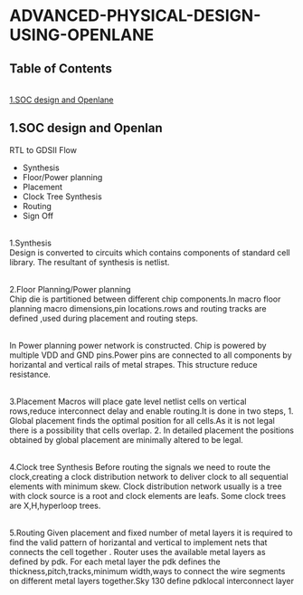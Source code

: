 # ADVANCED-PHYSICAL-DESIGN-USING-OPENLANE
## Table of Contents
<br>[1.SOC design and Openlane]()<br>

## 1.SOC design and Openlan
RTL to GDSII Flow
- Synthesis
- Floor/Power planning
- Placement 
- Clock Tree Synthesis
- Routing
- Sign Off

<br>1.Synthesis
<br>Design is converted to circuits which contains components of standard cell library. The resultant of synthesis is netlist.

<br>2.Floor Planning/Power planning
<br>Chip die is partitioned between different chip components.In macro floor planning macro dimensions,pin locations.rows and routing tracks are defined ,used during placement and routing steps.

<br>In Power planning power network is constructed. Chip is powered by multiple VDD and GND pins.Power pins are connected to all components by horizantal and vertical rails of metal strapes. This structure reduce resistance.

<br>3.Placement
Macros will place gate level netlist cells on vertical rows,reduce interconnect delay and enable routing.It is done in two steps, 1. Global placement finds the optimal position for all cells.As it is not legal there is a possibility that cells overlap. 2. In detailed placement the positions obtained by global placement are minimally altered to be legal.

<br>4.Clock tree  Synthesis
Before routing the signals we need to route the clock,creating a clock distribution network to deliver clock to all sequential elements with minimum skew. Clock distribution network usually is a tree with clock source is a root and clock elements are leafs. Some clock trees are X,H,hyperloop trees.

<br>5.Routing
Given placement and fixed number of metal layers it is required to find the valid pattern of horizantal and vertical to implement nets that connects the cell together . Router uses the available metal layers as defined by pdk. For each metal layer the pdk defines the thickness,pitch,tracks,minimum width,ways to connect the wire segments on different metal layers together.Sky 130 define pdklocal interconnect layer
